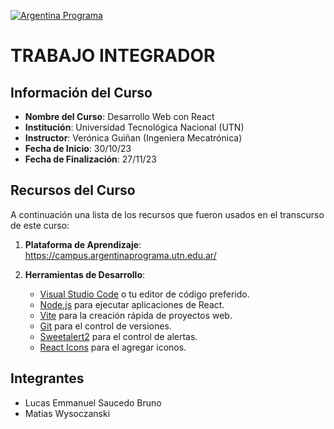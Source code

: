[![Argentina Programa](https://fmn.unsl.edu.ar/wp-content/uploads/2023/05/banner-ok-argentina-programa.jpg)](https://www.argentina.gob.ar/economia/conocimiento/argentina-programa)

# TRABAJO INTEGRADOR

## Información del Curso

- **Nombre del Curso**: Desarrollo Web con React
- **Institución**: Universidad Tecnológica Nacional (UTN)
- **Instructor**: Verónica Guiñan (Ingeniera Mecatrónica)
- **Fecha de Inicio**: 30/10/23
- **Fecha de Finalización**: 27/11/23

## Recursos del Curso

A continuación una lista de los recursos que fueron usados en el transcurso de este curso:

1. **Plataforma de Aprendizaje**: https://campus.argentinaprograma.utn.edu.ar/

2. **Herramientas de Desarrollo**:
   - [Visual Studio Code](https://code.visualstudio.com/) o tu editor de código preferido.
   - [Node.js](https://nodejs.org/) para ejecutar aplicaciones de React.
   - [Vite](https://vitejs.dev/) para la creación rápida de proyectos web.
   - [Git](https://git-scm.com/) para el control de versiones.
   - [Sweetalert2](https://sweetalert2.github.io/) para el control de alertas.
   - [React Icons](https://react-icons.github.io/react-icons/) para el agregar iconos.

## Integrantes

<ul>
<li>Lucas Emmanuel Saucedo Bruno</li>
<li>Matias Wysoczanski</li>
</ul>
<br>
